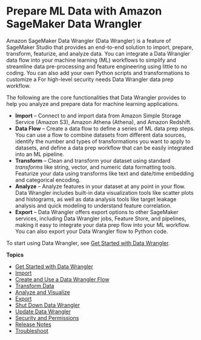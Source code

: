 # Prepare ML Data with Amazon SageMaker Data Wrangler<a name="data-wrangler"></a>

Amazon SageMaker Data Wrangler \(Data Wrangler\) is a feature of SageMaker Studio that provides an end\-to\-end solution to import, prepare, transform, featurize, and analyze data\. You can integrate a Data Wrangler data flow into your machine learning \(ML\) workflows to simplify and streamline data pre\-processing and feature engineering using little to no coding\. You can also add your own Python scripts and transformations to customize a For high\-level security needs Data Wrangler data prep workflow\. 

The following are the core functionalities that Data Wrangler provides to help you analyze and prepare data for machine learning applications\. 
+ **Import** – Connect to and import data from Amazon Simple Storage Service \(Amazon S3\), Amazon Athena \(Athena\), and Amazon Redshift\.
+ **Data Flow** – Create a data flow to define a series of ML data prep steps\. You can use a flow to combine datasets from different data sources, identify the number and types of transformations you want to apply to datasets, and define a data prep workflow that can be easily integrated into an ML pipeline\. 
+ **Transform** – Clean and transform your dataset using standard *transforms* like string, vector, and numeric data formatting tools\. Featurize your data using transforms like text and date/time embedding and categorical encoding\.
+ **Analyze** – Analyze features in your dataset at any point in your flow\. Data Wrangler includes built\-in data visualization tools like scatter plots and histograms, as well as data analysis tools like target leakage analysis and quick modeling to understand feature correlation\. 
+ **Export** – Data Wrangler offers export options to other SageMaker services, including Data Wrangler jobs, Feature Store, and pipelines, making it easy to integrate your data prep flow into your ML workflow\. You can also export your Data Wrangler flow to Python code\. 

To start using Data Wrangler, see [Get Started with Data Wrangler](data-wrangler-getting-started.md)\.

**Topics**
+ [Get Started with Data Wrangler](data-wrangler-getting-started.md)
+ [Import](data-wrangler-import.md)
+ [Create and Use a Data Wrangler Flow](data-wrangler-data-flow.md)
+ [Transform Data](data-wrangler-transform.md)
+ [Analyze and Visualize](data-wrangler-analyses.md)
+ [Export](data-wrangler-data-export.md)
+ [Shut Down Data Wrangler](data-wrangler-shut-down.md)
+ [Update Data Wrangler](data-wrangler-update.md)
+ [Security and Permissions](data-wrangler-security.md)
+ [Release Notes](data-wrangler-release-notes.md)
+ [Troubleshoot](data-wrangler-trouble-shooting.md)